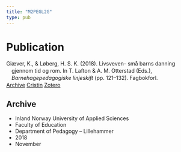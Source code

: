 ```yaml
---
title: "M2PEGL2G"
type: pub
---
```

<h1>Publication</h1>
<article id="csl-bib-container-M2PEGL2G" class="csl-bib-container">
  <div class="csl-bib-body" style="line-height: 1.35; padding-left: 1em; text-indent:-1em;">
  <div class="csl-entry">Gi&#xE6;ver, K., &amp; L&#xF8;berg, H. S. K. (2018). Livsveven- sm&#xE5; barns danning gjennom tid og rom. In T. Lafton &amp; A. M. Otterstad (Eds.), <i>Barnehagepedagogiske linjeskift</i> (pp. 121&#x2013;132). Fagbokforl.</div>
</div>
  <div class="csl-bib-buttons">
    <a href="#taxonomy-article-M2PEGL2G" class="csl-bib-button">Archive</a>
    <a href="https://app.cristin.no/results/show.jsf?id=1637786" alt="Cristin URL" class="csl-bib-button">Cristin</a>
    <a href="http://zotero.org/groups/5402882/items/M2PEGL2G" alt="Zotero URL" class="csl-bib-button">Zotero</a>
  </div>
  <div id="csl-bib-meta-container-M2PEGL2G"></div>
</article>
<div id="csl-bib-meta-M2PEGL2G" class="csl-bib-meta">
  <article id="taxonomy-article-M2PEGL2G" class="taxonomy-article">
    <h1>Archive</h1>
    <ul>
      <li>Inland Norway University of Applied Sciences</li>
      <li>Faculty of Education</li>
      <li>Department of Pedagogy – Lillehammer</li>
      <li>2018</li>
      <li>November</li>
    </ul>
  </article>
</div>
